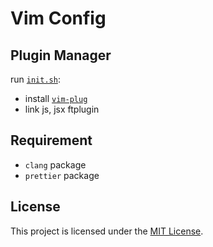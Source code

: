 # Vim Config

## Plugin Manager

run [`init.sh`](init.sh):

- install [`vim-plug`](https://github.com/junegunn/vim-plug#unix)
- link js, jsx ftplugin

## Requirement

- `clang` package
- `prettier` package

## License

This project is licensed under the [MIT License](LICENSE.md).
